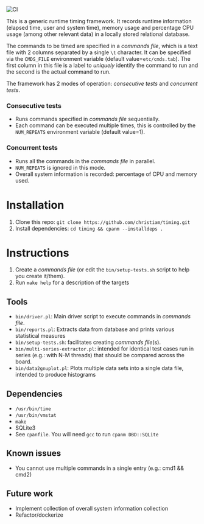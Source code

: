 ![CI](https://github.com/christiam/timing/workflows/CI/badge.svg)

This is a generic runtime timing framework. It records runtime information
(elapsed time, user and system time), memory usage and percentage CPU usage
(among other relevant data) in a locally stored relational database.

The commands to be timed are specified in a *commands file*, which is a
text file with 2 columns separated by a single `\t` character. It can be
specified via the `CMDS_FILE` environment variable (default
value=`etc/cmds.tab`). The first column in this file is a label to _uniquely_
identify the command to run and the second is the actual command to run.

The framework has 2 modes of operation: *consecutive tests* and *concurrent tests*.

### Consecutive tests

* Runs commands specified in *commands file* sequentially.
* Each command can be executed multiple times, this is controlled by the
`NUM_REPEATS` environment variable (default value=1).

### Concurrent tests

* Runs all the commands in the *commands file* in parallel.
* `NUM_REPEATS` is ignored in this mode.
* Overall system information is recorded: percentage of CPU and memory used.

# Installation
1. Clone this repo: `git clone https://github.com/christiam/timing.git`
2. Install dependencies: `cd timing && cpanm --installdeps .`

# Instructions
1. Create a *commands file* (or edit the `bin/setup-tests.sh` script to help you create it/them).
2. Run `make help` for a description of the targets

## Tools
* `bin/driver.pl`: Main driver script to execute commands in *commands file*.
* `bin/reports.pl`: Extracts data from database and prints various statistical measures
* `bin/setup-tests.sh`: facilitates creating *commands file*(s).
* `bin/multi-series-extractor.pl`: intended for identical test cases run in series (e.g.: with N-M threads) that should be compared across the board.
* `bin/data2gnuplot.pl`: Plots multiple data sets into a single data file, intended to produce histograms

## Dependencies
* `/usr/bin/time`
* `/usr/bin/vmstat`
* `make`
* SQLite3
* See `cpanfile`. You will need `gcc` to run `cpanm DBD::SQLite`

## Known issues
* You cannot use multiple commands in a single entry (e.g.: cmd1 && cmd2)

## Future work
* Implement collection of overall system information collection
* Refactor/dockerize
